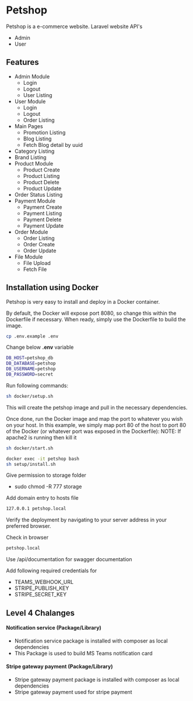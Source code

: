 # Petshop

Petshop is a e-commerce website.
Laravel website API's

-   Admin
-   User

## Features

-   Admin Module
    -   Login
    -   Logout
    -   User Listing
-   User Module
    -   Login
    -   Logout
    -   Order Listing
-   Main Pages
    -   Promotion Listing
    -   Blog Listing
    -   Fetch Blog detail by uuid
-   Category Listing
-   Brand Listing
-   Product Module
    -   Product Create
    -   Product Listing
    -   Product Delete
    -   Product Update
-   Order Status Listing
-   Payment Module
    -   Payment Create
    -   Payment Listing
    -   Payment Delete
    -   Payment Update
-   Order Module
    -   Order Listing
    -   Order Create
    -   Order Update
-   File Module
    -   File Upload
    -   Fetch File

## Installation using Docker

Petshop is very easy to install and deploy in a Docker container.

By default, the Docker will expose port 8080, so change this within the
Dockerfile if necessary. When ready, simply use the Dockerfile to
build the image.

```sh
cp .env.example .env
```

Change below **.env** variable

```sh
DB_HOST=petshop_db
DB_DATABASE=petshop
DB_USERNAME=petshop
DB_PASSWORD=secret
```

Run following commands:

```sh
sh docker/setup.sh
```

This will create the petshop image and pull in the necessary dependencies.

Once done, run the Docker image and map the port to whatever you wish on
your host. In this example, we simply map port 80 of the host to
port 80 of the Docker (or whatever port was exposed in the Dockerfile):
NOTE: If apache2 is running then kill it

```sh
sh docker/start.sh
```

```sh
docker exec -it petshop bash
sh setup/install.sh
```

Give permission to storage folder
- sudo chmod -R 777 storage

Add domain entry to hosts file

```sh
127.0.0.1 petshop.local
```

Verify the deployment by navigating to your server address in
your preferred browser.

Check in browser

```sh
petshop.local
```

Use /api/documentation for swagger documentation

Add following required credentials for 

- TEAMS_WEBHOOK_URL
- STRIPE_PUBLISH_KEY
- STRIPE_SECRET_KEY


## Level 4 Chalanges

#### Notification service (Package/Library)

- Notification service package is installed with composer as local dependencies
- This Package is used to build MS Teams notification card

#### Stripe gateway payment (Package/Library)

- Stripe gateway payment package is installed with composer as local dependencies
- Stripe gateway payment used for stripe payment
